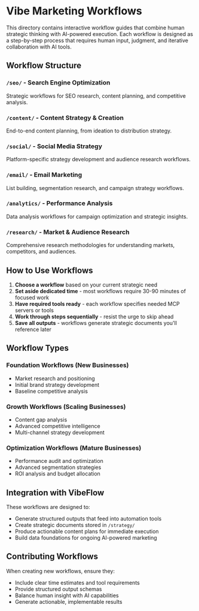 # Vibe Marketing Workflows

This directory contains interactive workflow guides that combine human strategic thinking with AI-powered execution. Each workflow is designed as a step-by-step process that requires human input, judgment, and iterative collaboration with AI tools.

## Workflow Structure

### `/seo/` - Search Engine Optimization
Strategic workflows for SEO research, content planning, and competitive analysis.

### `/content/` - Content Strategy & Creation
End-to-end content planning, from ideation to distribution strategy.

### `/social/` - Social Media Strategy
Platform-specific strategy development and audience research workflows.

### `/email/` - Email Marketing
List building, segmentation research, and campaign strategy workflows.

### `/analytics/` - Performance Analysis
Data analysis workflows for campaign optimization and strategic insights.

### `/research/` - Market & Audience Research
Comprehensive research methodologies for understanding markets, competitors, and audiences.

## How to Use Workflows

1. **Choose a workflow** based on your current strategic need
2. **Set aside dedicated time** - most workflows require 30-90 minutes of focused work
3. **Have required tools ready** - each workflow specifies needed MCP servers or tools
4. **Work through steps sequentially** - resist the urge to skip ahead
5. **Save all outputs** - workflows generate strategic documents you'll reference later

## Workflow Types

### **Foundation Workflows** (New Businesses)
- Market research and positioning
- Initial brand strategy development
- Baseline competitive analysis

### **Growth Workflows** (Scaling Businesses)
- Content gap analysis
- Advanced competitive intelligence
- Multi-channel strategy development

### **Optimization Workflows** (Mature Businesses)
- Performance audit and optimization
- Advanced segmentation strategies
- ROI analysis and budget allocation

## Integration with VibeFlow

These workflows are designed to:
- Generate structured outputs that feed into automation tools
- Create strategic documents stored in `/strategy/`
- Produce actionable content plans for immediate execution
- Build data foundations for ongoing AI-powered marketing

## Contributing Workflows

When creating new workflows, ensure they:
- Include clear time estimates and tool requirements
- Provide structured output schemas
- Balance human insight with AI capabilities
- Generate actionable, implementable results 